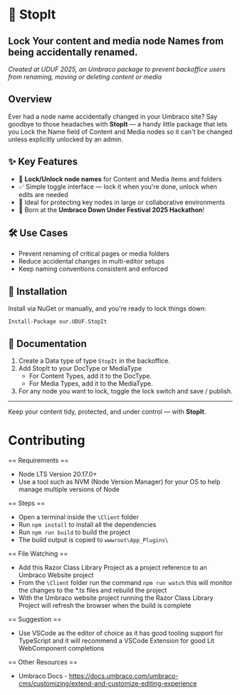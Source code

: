 ﻿# 🛑 StopIt
## Lock Your content and media node Names from being accidentally renamed.

*Created at UDUF 2025, an Umbraco package to prevent backoffice users from renaming, moving or deleting content or media*

## Overview

Ever had a node name accidentally changed in your Umbraco site? 
Say goodbye to those headaches with **StopIt** — a handy little package that lets you 
Lock the Name field of Content and Media nodes so it can't be changed unless explicitly unlocked by an admin.

## ✨ Key Features

- 🔐 **Lock/Unlock node names** for Content and Media items and folders  
- ✅ Simple toggle interface — lock it when you're done, unlock when edits are needed  
- 🔧 Ideal for protecting key nodes in large or collaborative environments  
- 🎉 Born at the **Umbraco Down Under Festival 2025 Hackathon**!

## 🛠 Use Cases

- Prevent renaming of critical pages or media folders  
- Reduce accidental changes in multi-editor setups  
- Keep naming conventions consistent and enforced  

## 🚀 Installation

Install via NuGet or manually, and you're ready to lock things down:

``Install-Package our.UDUF.StopIt``

## 📖 Documentation

1. Create a Data type of type `StopIt` in the backoffice. 
2. Add StopIt to your DocType or MediaType
   - For Content Types, add it to the DocType.
   - For Media Types, add it to the MediaType.
3. For any node you want to lock, toggle the lock switch and save / publish.


---

Keep your content tidy, protected, and under control — with **StopIt**.


# Contributing

== Requirements ==
* Node LTS Version 20.17.0+
* Use a tool such as NVM (Node Version Manager) for your OS to help manage multiple versions of Node

== Steps ==
* Open a terminal inside the `\Client` folder
* Run `npm install` to install all the dependencies
* Run `npm run build` to build the project
* The build output is copied to `wwwroot\App_Plugins\`

== File Watching ==
* Add this Razor Class Library Project as a project reference to an Umbraco Website project
* From the `\Client` folder run the command `npm run watch` this will monitor the changes to the *.ts files and rebuild the project
* With the Umbraco website project running the Razor Class Library Project will refresh the browser when the build is complete

== Suggestion ==
* Use VSCode as the editor of choice as it has good tooling support for TypeScript and it will recommend a VSCode Extension for good Lit WebComponent completions

== Other Resources ==
* Umbraco Docs - https://docs.umbraco.com/umbraco-cms/customizing/extend-and-customize-editing-experience

